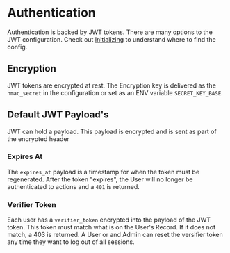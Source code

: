 # Authentication

Authentication is backed by JWT tokens. There are many options to the JWT configuration. Check out [Initializing](initializing.md) to understand where to find the config.

## Encryption
JWT tokens are encrypted at rest. The Encryption key is delivered as the `hmac_secret` in the configuration or set as an ENV variable `SECRET_KEY_BASE`.

## Default JWT Payload's
JWT can hold a payload. This payload is encrypted and is sent as part of the encrypted header

### Expires At
The `expires_at` payload is a timestamp for when the token must be regenerated. After the token "expires", the User will no longer be authenticated to actions and a `401` is returned.

### Verifier Token
Each user has a `verifier_token` encrypted into the payload of the JWT token. This token must match what is on the User's Record. If it does not match, a 403 is returned. A User or and Admin can reset the versifier token any time they want to log out of all sessions.
